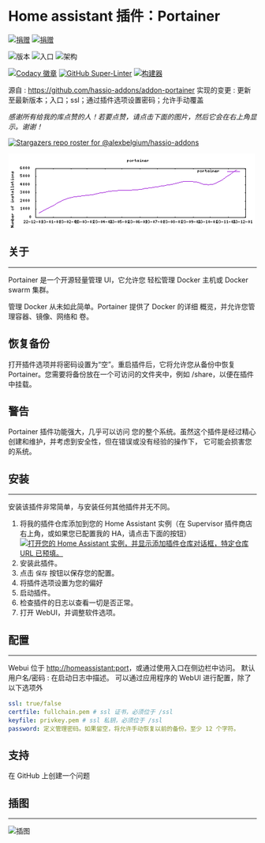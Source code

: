 # Home assistant 插件：Portainer

[![捐赠][donation-badge]](https://www.buymeacoffee.com/alexbelgium)
[![捐赠][paypal-badge]](https://www.paypal.com/donate/?hosted_button_id=DZFULJZTP3UQA)

![版本](https://img.shields.io/badge/dynamic/json?label=Version&query=%24.version&url=https%3A%2F%2Fraw.githubusercontent.com%2Falexbelgium%2Fhassio-addons%2Fmaster%2Fportainer%2Fconfig.json)
![入口](https://img.shields.io/badge/dynamic/json?label=Ingress&query=%24.ingress&url=https%3A%2F%2Fraw.githubusercontent.com%2Falexbelgium%2Fhassio-addons%2Fmaster%2Fportainer%2Fconfig.json)
![架构](https://img.shields.io/badge/dynamic/json?color=success&label=Arch&query=%24.arch&url=https%3A%2F%2Fraw.githubusercontent.com%2Falexbelgium%2Fhassio-addons%2Fmaster%2Fportainer%2Fconfig.json)

[![Codacy 徽章](https://app.codacy.com/project/badge/Grade/9c6cf10bdbba45ecb202d7f579b5be0e)](https://www.codacy.com/gh/alexbelgium/hassio-addons/dashboard?utm_source=github.com&utm_medium=referral&utm_content=alexbelgium/hassio-addons&utm_campaign=Badge_Grade)
[![GitHub Super-Linter](https://img.shields.io/github/actions/workflow/status/alexbelgium/hassio-addons/weekly-supelinter.yaml?label=Lint%20code%20base)](https://github.com/alexbelgium/hassio-addons/actions/workflows/weekly-supelinter.yaml)
[![构建器](https://img.shields.io/github/actions/workflow/status/alexbelgium/hassio-addons/onpush_builder.yaml?label=Builder)](https://github.com/alexbelgium/hassio-addons/actions/workflows/onpush_builder.yaml)

[donation-badge]: https://img.shields.io/badge/Buy%20me%20a%20coffee%20(no%20paypal)-%23d32f2f?logo=buy-me-a-coffee&style=flat&logoColor=white
[paypal-badge]: https://img.shields.io/badge/Buy%20me%20a%20coffee%20with%20Paypal-0070BA?logo=paypal&style=flat&logoColor=white

源自 : https://github.com/hassio-addons/addon-portainer
实现的变更 : 更新至最新版本；入口；ssl；通过插件选项设置密码；允许手动覆盖

_感谢所有给我的库点赞的人！若要点赞，请点击下面的图片，然后它会在右上角显示。谢谢！_

[![Stargazers repo roster for @alexbelgium/hassio-addons](https://raw.githubusercontent.com/alexbelgium/hassio-addons/master/.github/stars2.svg)](https://github.com/alexbelgium/hassio-addons/stargazers)

![下载演变](https://raw.githubusercontent.com/alexbelgium/hassio-addons/master/portainer/stats.png)

## 关于

---

Portainer 是一个开源轻量管理 UI，它允许您
轻松管理 Docker 主机或 Docker swarm 集群。

管理 Docker 从未如此简单。Portainer 提供了 Docker 的详细
概览，并允许您管理容器、镜像、网络和
卷。

## 恢复备份

打开插件选项并将密码设置为“空”。重启插件后，它将允许您从备份中恢复 Portainer。您需要将备份放在一个可访问的文件夹中，例如 /share，以便在插件中挂载。

## 警告

Portainer 插件功能强大，几乎可以访问
您的整个系统。虽然这个插件是经过精心创建和维护，并考虑到安全性，但在错误或没有经验的操作下，
它可能会损害您的系统。

## 安装

---

安装该插件非常简单，与安装任何其他插件并无不同。

1. 将我的插件仓库添加到您的 Home Assistant 实例（在 Supervisor 插件商店右上角，或如果您已配置我的 HA，请点击下面的按钮）
   [![打开您的 Home Assistant 实例，并显示添加插件仓库对话框，特定仓库 URL 已预填。](https://my.home-assistant.io/badges/supervisor_add_addon_repository.svg)](https://my.home-assistant.io/redirect/supervisor_add_addon_repository/?repository_url=https%3A%2F%2Fgithub.com%2Falexbelgium%2Fhassio-addons)
1. 安装此插件。
1. 点击 `保存` 按钮以保存您的配置。
1. 将插件选项设置为您的偏好
1. 启动插件。
1. 检查插件的日志以查看一切是否正常。
1. 打开 WebUI，并调整软件选项。

## 配置

---

Webui 位于 <http://homeassistant:port>，或通过使用入口在侧边栏中访问。
默认用户名/密码 : 在启动日志中描述。
可以通过应用程序的 WebUI 进行配置，除了以下选项外

```yaml
ssl: true/false
certfile: fullchain.pem # ssl 证书，必须位于 /ssl
keyfile: privkey.pem # ssl 私钥，必须位于 /ssl
password: 定义管理密码。如果留空，将允许手动恢复以前的备份。至少 12 个字符。
```

## 支持

在 GitHub 上创建一个问题

## 插图

---

![插图](https://github.com/hassio-addons/addon-portainer/raw/main/images/screenshot.png)
